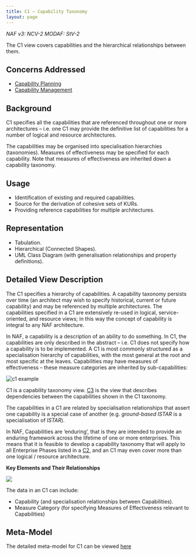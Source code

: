 ```yaml
---
title: C1 – Capability Taxonomy
layout: page
---
```


*NAF v3: NCV-2 MODAF: StV-2*



The C1 view covers capabilities and the hierarchical relationships
between them.

## Concerns Addressed

-   [Capability Planning](/glossary/capability-planning/)
-   [Capability Management](/glossary/capability-management/)

## Background


C1 specifies all the capabilities that are referenced throughout one or
more architectures – i.e. one C1 may provide the definitive list of
capabilities for a number of logical and resource architectures.

The capabilities may be organised into specialisation hierarchies
(taxonomies). Measures of effectiveness may be specified for each
capability. Note that measures of effectiveness are inherited down a
capability taxonomy.


## Usage

-   Identification of existing and required capabilities.
-   Source for the derivation of cohesive sets of KURs.
-   Providing reference capabilities for multiple architectures.

## Representation

-   Tabulation.
-   Hierarchical (Connected Shapes).
-   UML Class Diagram (with generalisation relationships and property
    definitions).


## Detailed View Description

The C1 specifies a hierarchy of capabilities. A capability taxonomy
persists over time (an architect may wish to specify historical, current
or future capability) and may be referenced by multiple architectures.
The capabilities specified in a C1 are extensively re-used in logical,
service-oriented, and resource views; in this way the concept of
capability is integral to any NAF architecture.

In NAF, a capability is a description of an ability to do something. In
C1, the capabilities are only described in the abstract – i.e. C1 does
not specify how a capability is to be implemented. A C1 is most commonly
structured as a specialisation hierarchy of capabilities, with the most
general at the root and most specific at the leaves. Capabilities may
have measures of effectiveness – these measure categories are inherited
by sub-capabilities:

![c1 example](http://nafdocs.org/wp-content/uploads/2013/06/c1-example.png)

C1 is a capability taxonomy view. [C3](c3.html) is the view that describes
dependencies between the capabilities shown in the C1 taxonomy.

The capabilities in a C1 are related by specialisation relationships
that assert one capability is a special case of another (e.g.
*ground-based ISTAR* is a specialisation of *ISTAR*).

In NAF, Capabilities are ‘enduring’, that is they are intended to
provide an enduring framework across the lifetime of one or more
enterprises. This means that it is feasible to develop a capability
taxonomy that will apply to all Enterprise Phases listed in a [C2](c2.html),
and an C1 may even cover more than one logical / resource architecture.

**Key Elements and Their Relationships** 

![](http://nafdocs.org/wp-content/uploads/2013/06/c1.png)

The data in an C1 can include:

-   Capability (and specialisation relationships between Capabilities).
-   Measure Category (for specifying Measures of Effectiveness relevant
    to Capabilities)

Meta-Model
----------

The detailed meta-model for C1 can be viewed
[here](/modem/index.htm?goto=3)



